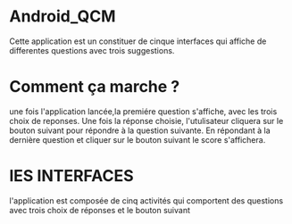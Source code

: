﻿# Android_QCM
Cette application est un constituer de cinque interfaces qui affiche de differentes questions avec trois suggestions.
# Comment ça marche ?
une fois l'application lancée,la premiére question s'affiche, avec les trois choix de reponses.
Une fois la réponse choisie, l'utulisateur cliquera sur le bouton suivant pour répondre à la question suivante.
En répondant à la dernière question et cliquer sur le bouton suivant le score s'affichera.
# lES INTERFACES
l'application est composée de cinq activités qui comportent des questions avec trois choix de réponses et le bouton suivant  

